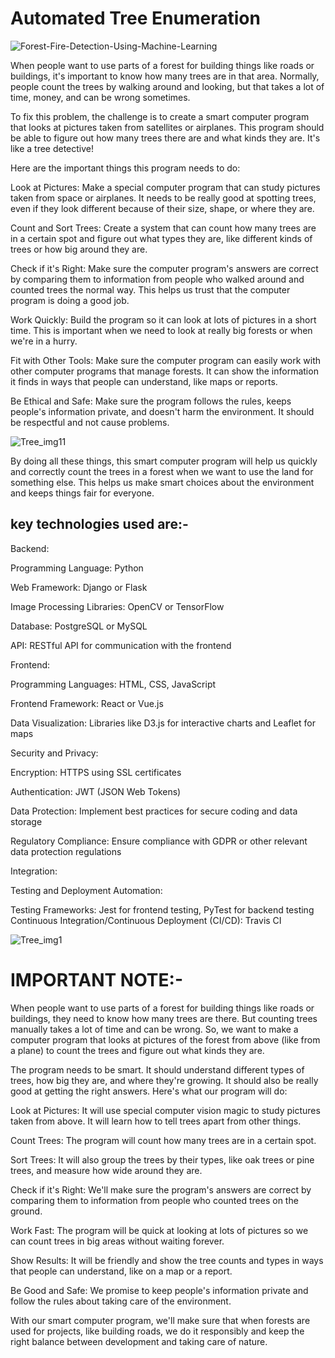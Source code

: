 # Automated Tree Enumeration 
![Forest-Fire-Detection-Using-Machine-Learning](https://github.com/Harsh-Patidar/BioScape-Monitor-Innovating-Forest-Management/assets/110400713/c3872162-6fd1-43e8-9e9e-043b7cfe53ee)


When people want to use parts of a forest for building things like roads or buildings, it's important to know how many trees are in that area. Normally, people count the trees by walking around and looking, but that takes a lot of time, money, and can be wrong sometimes.

To fix this problem, the challenge is to create a smart computer program that looks at pictures taken from satellites or airplanes. This program should be able to figure out how many trees there are and what kinds they are. It's like a tree detective!

Here are the important things this program needs to do:

Look at Pictures: Make a special computer program that can study pictures taken from space or airplanes. It needs to be really good at spotting trees, even if they look different because of their size, shape, or where they are.

Count and Sort Trees: Create a system that can count how many trees are in a certain spot and figure out what types they are, like different kinds of trees or how big around they are.

Check if it's Right: Make sure the computer program's answers are correct by comparing them to information from people who walked around and counted trees the normal way. This helps us trust that the computer program is doing a good job.

Work Quickly: Build the program so it can look at lots of pictures in a short time. This is important when we need to look at really big forests or when we're in a hurry.

Fit with Other Tools: Make sure the computer program can easily work with other computer programs that manage forests. It can show the information it finds in ways that people can understand, like maps or reports.

Be Ethical and Safe: Make sure the program follows the rules, keeps people's information private, and doesn't harm the environment. It should be respectful and not cause problems.

![Tree_img11](https://github.com/Harsh-Patidar/BioScape-Monitor-Innovating-Forest-Management/assets/110400713/219c4c42-b393-44fc-9f34-14aaee89c598)



By doing all these things, this smart computer program will help us quickly and correctly count the trees in a forest when we want to use the land for something else. This helps us make smart choices about the environment and keeps things fair for everyone.

## key technologies used are:-

Backend:

Programming Language: Python

Web Framework: Django or Flask

Image Processing Libraries: OpenCV or TensorFlow

Database: PostgreSQL or MySQL

API: RESTful API for communication with the frontend

Frontend:

Programming Languages: HTML, CSS, JavaScript

Frontend Framework: React or Vue.js

Data Visualization: Libraries like D3.js for interactive charts and Leaflet for maps


Security and Privacy:

Encryption: HTTPS using SSL certificates

Authentication:  JWT (JSON Web Tokens)

Data Protection: Implement best practices for secure coding and data storage

Regulatory Compliance: Ensure compliance with GDPR or other relevant data protection regulations

Integration:


Testing and Deployment Automation:

Testing Frameworks: Jest for frontend testing, PyTest for backend testing
Continuous Integration/Continuous Deployment (CI/CD):  Travis CI

![Tree_img1](https://github.com/Harsh-Patidar/BioScape-Monitor-Innovating-Forest-Management/assets/110400713/92f3ca2d-c6e4-4506-a881-72dfa7628a94)


# IMPORTANT NOTE:-
When people want to use parts of a forest for building things like roads or buildings, they need to know how many trees are there. But counting trees manually takes a lot of time and can be wrong. So, we want to make a computer program that looks at pictures of the forest from above (like from a plane) to count the trees and figure out what kinds they are.

The program needs to be smart. It should understand different types of trees, how big they are, and where they're growing. It should also be really good at getting the right answers. Here's what our program will do:

Look at Pictures: It will use special computer vision magic to study pictures taken from above. It will learn how to tell trees apart from other things.

Count Trees: The program will count how many trees are in a certain spot.

Sort Trees: It will also group the trees by their types, like oak trees or pine trees, and measure how wide around they are.

Check if it's Right: We'll make sure the program's answers are correct by comparing them to information from people who counted trees on the ground.

Work Fast: The program will be quick at looking at lots of pictures so we can count trees in big areas without waiting forever.

Show Results: It will be friendly and show the tree counts and types in ways that people can understand, like on a map or a report.

Be Good and Safe: We promise to keep people's information private and follow the rules about taking care of the environment.

With our smart computer program, we'll make sure that when forests are used for projects, like building roads, we do it responsibly and keep the right balance between development and taking care of nature.
